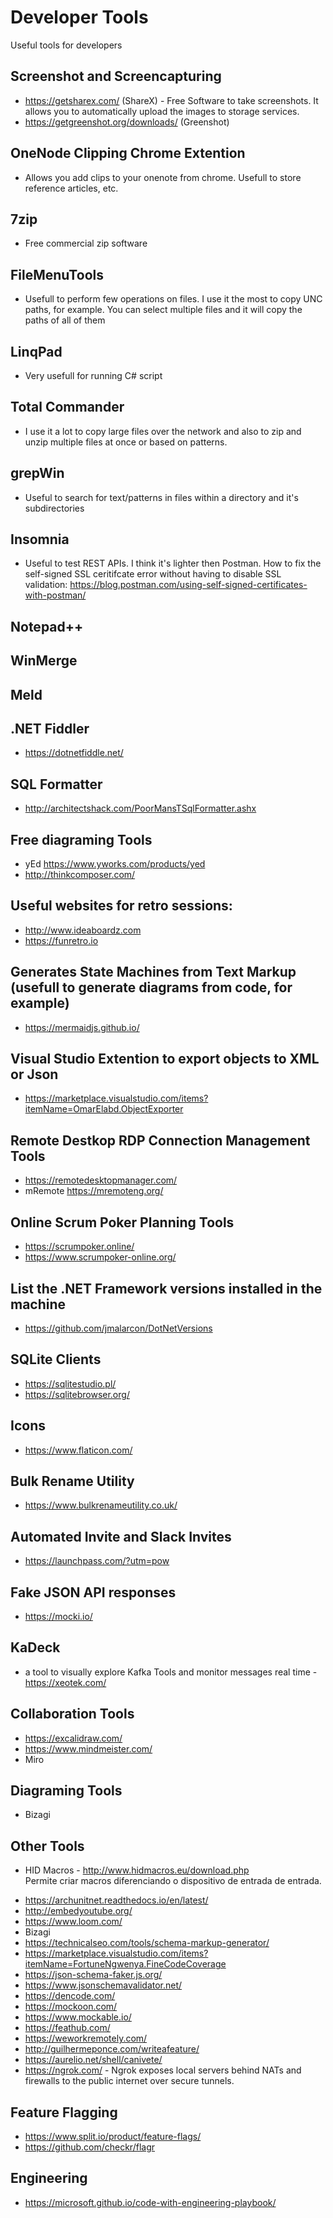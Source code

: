 # Developer Tools
Useful tools for developers

## Screenshot and Screencapturing
* https://getsharex.com/ (ShareX) - Free Software to take screenshots. It allows you to automatically upload the images to storage services.
* https://getgreenshot.org/downloads/ (Greenshot)

## OneNode Clipping Chrome Extention
* Allows you add clips to your onenote from chrome. Usefull to store reference articles, etc.

## 7zip
* Free commercial zip software

## FileMenuTools
* Usefull to perform few operations on files. I use it the most to copy UNC paths, for example. You can select multiple files and it will copy the paths of all of them

## LinqPad
* Very usefull for running C# script

## Total Commander
* I use it a lot to copy large files over the network and also to zip and unzip multiple files at once or based on patterns.

## grepWin
* Useful to search for text/patterns in files within a directory and it's subdirectories

## Insomnia
* Useful to test REST APIs. I think it's lighter then Postman. How to fix the self-signed SSL ceritifcate error without having to disable SSL validation: https://blog.postman.com/using-self-signed-certificates-with-postman/

## Notepad++

## WinMerge

## Meld

## .NET Fiddler
* https://dotnetfiddle.net/

## SQL Formatter
* http://architectshack.com/PoorMansTSqlFormatter.ashx

## Free diagraming Tools
* yEd https://www.yworks.com/products/yed
* http://thinkcomposer.com/


## Useful websites for retro sessions:
* http://www.ideaboardz.com
* https://funretro.io

## Generates State Machines from Text Markup (usefull to generate diagrams from code, for example)
* https://mermaidjs.github.io/ 

## Visual Studio Extention to export objects to XML or Json
* https://marketplace.visualstudio.com/items?itemName=OmarElabd.ObjectExporter

## Remote Destkop RDP Connection Management Tools
* https://remotedesktopmanager.com/
* mRemote https://mremoteng.org/

## Online Scrum Poker Planning Tools
* https://scrumpoker.online/
* https://www.scrumpoker-online.org/

## List the .NET Framework versions installed in the machine
* https://github.com/jmalarcon/DotNetVersions

## SQLite Clients
* https://sqlitestudio.pl/
* https://sqlitebrowser.org/

## Icons
* https://www.flaticon.com/

## Bulk Rename Utility
* https://www.bulkrenameutility.co.uk/

## Automated Invite and Slack Invites
* https://launchpass.com/?utm=pow

## Fake JSON API responses
* https://mocki.io/

## KaDeck
* a tool to visually explore Kafka Tools and monitor messages real time - https://xeotek.com/

## Collaboration Tools
* https://excalidraw.com/
* https://www.mindmeister.com/
* Miro


## Diagraming Tools
* Bizagi

## Other Tools
* HID Macros - http://www.hidmacros.eu/download.php  
Permite criar macros diferenciando o dispositivo de entrada de entrada. 

+ https://archunitnet.readthedocs.io/en/latest/
+ http://embedyoutube.org/
+ https://www.loom.com/
+ Bizagi
+ https://technicalseo.com/tools/schema-markup-generator/
+ https://marketplace.visualstudio.com/items?itemName=FortuneNgwenya.FineCodeCoverage
+ https://json-schema-faker.js.org/
+ https://www.jsonschemavalidator.net/
+ https://dencode.com/
+ https://mockoon.com/
+ https://www.mockable.io/
+ https://feathub.com/
+ https://weworkremotely.com/
+ http://guilhermeponce.com/writeafeature/
+ https://aurelio.net/shell/canivete/
+ https://ngrok.com/ - Ngrok exposes local servers behind NATs and firewalls to the public internet over secure tunnels.

## Feature Flagging
+ https://www.split.io/product/feature-flags/
+ https://github.com/checkr/flagr

## Engineering
+ https://microsoft.github.io/code-with-engineering-playbook/
